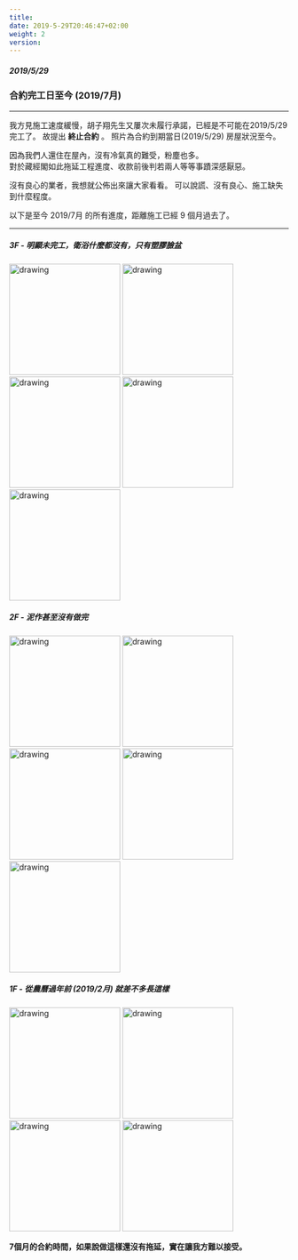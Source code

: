 ```yaml
---
title: 
date: 2019-5-29T20:46:47+02:00
weight: 2
version: 
---
```


##### 2019/5/29 
### 合約完工日至今 (2019/7月)
---

我方見施工速度緩慢，胡子翔先生又屢次未履行承諾，已經是不可能在2019/5/29完工了。
故提出 **終止合約** 。 照片為合約到期當日(2019/5/29) 房屋狀況至今。

因為我們人還住在屋內，沒有冷氣真的難受，粉塵也多。  
對於藏經閣如此拖延工程進度、收款前後判若兩人等等事蹟深感厭惡。

沒有良心的業者，我想就公佈出來讓大家看看。 
可以說謊、沒有良心、施工缺失到什麼程度。

以下是至今 2019/7月 的所有進度，距離施工已經 9 個月過去了。

---

##### 3F - 明顯未完工，衛浴什麼都沒有，只有塑膠臉盆
<img src="experimental/image/now/3-1.jpg" alt="drawing" width="200"/> 
<img src="experimental/image/now/3-2.jpg" alt="drawing" width="200"/> 
<img src="experimental/image/now/3-3.jpg" alt="drawing" width="200"/> 
<img src="experimental/image/now/3-4.jpg" alt="drawing" width="200"/> 
<img src="experimental/image/now/out.jpg" alt="drawing" width="200"/> 

<br />

##### 2F - 泥作甚至沒有做完
<img src="experimental/image/now/2-1.jpg" alt="drawing" width="200"/> 
<img src="experimental/image/now/2-2.jpg" alt="drawing" width="200"/> 
<img src="experimental/image/now/2-3.jpg" alt="drawing" width="200"/> 
<img src="experimental/image/now/2-4.jpg" alt="drawing" width="200"/> 
<img src="experimental/image/now/2-5.jpg" alt="drawing" width="200"/> 

<br />

##### 1F - 從農曆過年前 (2019/2月) 就差不多長這樣
<img src="experimental/image/now/1-1.jpg" alt="drawing" width="200"/> 
<img src="experimental/image/now/1-2.jpg" alt="drawing" width="200"/> 
<img src="experimental/image/now/1-3.jpg" alt="drawing" width="200"/> 
<img src="experimental/image/now/1-4.jpg" alt="drawing" width="200"/> 

<br />

**7個月的合約時間，如果說做這樣還沒有拖延，實在讓我方難以接受。**
